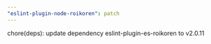 ```yaml
---
"eslint-plugin-node-roikoren": patch
---
```


chore(deps): update dependency eslint-plugin-es-roikoren to v2.0.11
